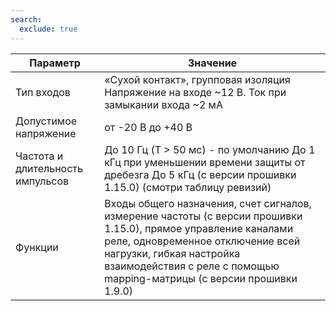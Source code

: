 ```yaml
---
search:
  exclude: true
---
```


| Параметр                                                                       | Значение                                                                                                                                                                                                                                                    |
|--------------------------------------------------------------------------------|-------------------------------------------------------------------------------------------------------------------------------------------------------------------------------------------------------------------------------------------------------------|
| Тип входов                                                                     | «Сухой контакт», групповая изоляция  Напряжение на входе ~12 В.  Ток при замыкании входа ~2 мА                                                                                                                                                              |
| Допустимое напряжение                                                          | от -20 В до +40 В                                                                                                                                                                                                                                           |
| Частота и длительность импульсов                                               | До 10 Гц (T > 50 мс) - по умолчанию   До 1 кГц при уменьшении времени защиты от дребезга   До 5 кГц (с версии прошивки 1.15.0)   (смотри таблицу ревизий)                                                                                                   |
| Функции                                                                        | Входы общего назначения, счет сигналов, измерение частоты (с версии прошивки 1.15.0), прямое управление каналами реле, одновременное отключение всей нагрузки, гибкая настройка взаимодействия с реле с помощью mapping-матрицы (с версии прошивки 1.9.0)   |

